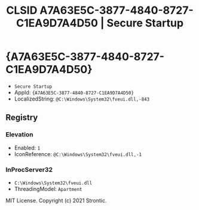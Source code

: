 ﻿---
title: "CLSID A7A63E5C-3877-4840-8727-C1EA9D7A4D50 | Secure Startup"
excerpt: What is COM-Object CLSID A7A63E5C-3877-4840-8727-C1EA9D7A4D50?
---

# {A7A63E5C-3877-4840-8727-C1EA9D7A4D50}

* `Secure Startup`
* AppId: `{A7A63E5C-3877-4840-8727-C1EA9D7A4D50}`
* LocalizedString: `@C:\Windows\System32\fveui.dll,-843`

## Registry


### Elevation

* Enabled: `1`
* IconReference: `@C:\Windows\System32\fveui.dll,-1`

### InProcServer32

* `C:\Windows\System32\fveui.dll`
* ThreadingModel: `Apartment`

MIT License. Copyright (c) 2021 Strontic.


